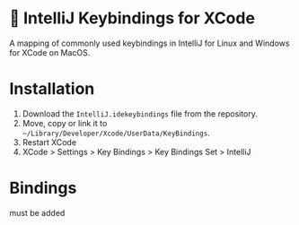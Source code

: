# :hammer: IntelliJ Keybindings for XCode
A mapping of commonly used keybindings in IntelliJ for Linux and Windows for XCode on MacOS.

# Installation
1. Download the `IntelliJ.idekeybindings` file from the repository.
2. Move, copy or link it to `~/Library/Developer/Xcode/UserData/KeyBindings`.
3. Restart XCode
4. XCode > Settings > Key Bindings > Key Bindings Set > IntelliJ

# Bindings

must be added